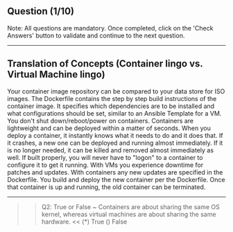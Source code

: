 ## Question (1/10)

Note: All questions are mandatory. Once completed, click on the 'Check Answers' button to validate and continue to the next question.

---

## Translation of Concepts (Container lingo vs. Virtual Machine lingo)

Your container image repository can be compared to your data store for ISO images. The Dockerfile contains the step by step build instructions of the container image. It specifies which dependencies are to be installed and what configurations should be set, similar to an Ansible Template for a VM. You don't shut down/reboot/power on containers. Containers are lightweight and can be deployed within a matter of seconds. When you deploy a container, it instantly knows what it needs to do and it does that. If it crashes, a new one can be deployed and running almost immediately. If it is no longer needed, it can be killed and removed almost immediately as well. If built properly, you will never have to "logon" to a container to configure it to get it running. With VMs you experience downtime for patches and updates. With containers any new updates are specified in the Dockerfile. You build and deploy the new container per the Dockerfile. Once that container is up and running, the old container can be terminated.

---
>>Q2: True or False ~ Containers are about sharing the same OS kernel, whereas virtual machines are about sharing the same hardware. << 
(*) True
() False
